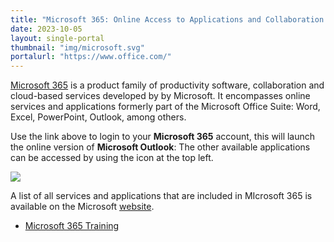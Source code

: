 ```yaml
---
title: "Microsoft 365: Online Access to Applications and Collaboration Tools"
date: 2023-10-05
layout: single-portal
thumbnail: "img/microsoft.svg"
portalurl: "https://www.office.com/"
---
```

[Microsoft 365](https://itservices.cvad.unt.edu/outlook/ '365 Online') is a product family of productivity software, collaboration and cloud-based services developed by by Microsoft. It encompasses online services and applications formerly part of the Microsoft Office Suite: Word, Excel, PowerPoint, Outlook, among others.

Use the link above to login to your **Microsoft 365** account, this will launch the online version of **Microsoft Outlook**: The other available applications can be accessed by using the icon at the top left.

<img class="reverseit" src="img/apps-grid-icon.svg">

A list of all services and applications that are included in MIcrosoft 365 is available on the Microsoft [website](https://www.microsoft.com/en-us/microsoft-365/products-apps-services, 'Microsoft Website').

- [Microsoft 365 Training](https://support.microsoft.com/en-us/training, 'Microsoft Office 365 Training')
